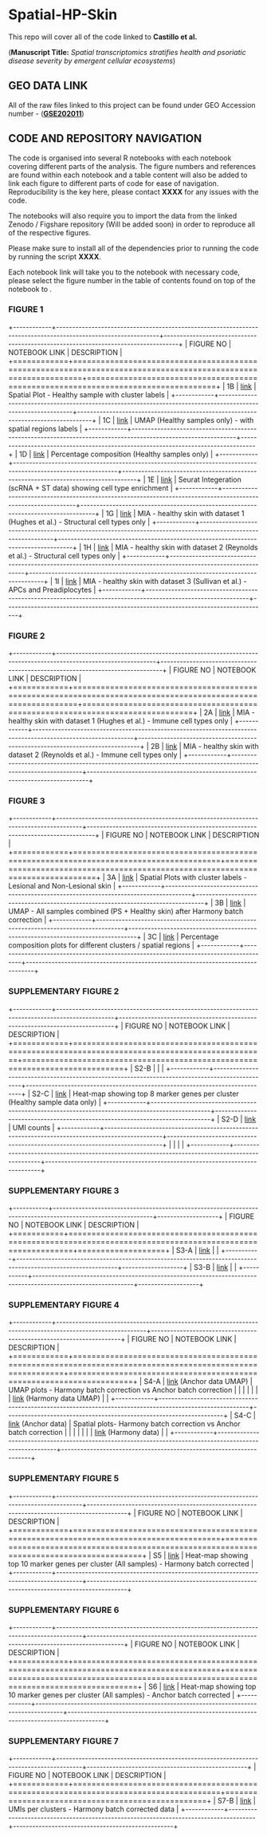 # Spatial-HP-Skin

This repo will cover all of the code linked to **Castillo et al.**

(**Manuscript Title:** *Spatial transcriptomics stratifies health and psoriatic disease severity by emergent cellular ecosystems*)

## GEO DATA LINK

All of the raw files linked to this project can be found under GEO Accession number - ([**GSE202011**](https://www.ncbi.nlm.nih.gov/geo/query/acc.cgi?acc=GSE202011))

## CODE AND REPOSITORY NAVIGATION

The code is organised into several R notebooks with each notebook covering different parts of the analysis. The figure numbers and references are found within each notebook and a table content will also be added to link each figure to different parts of code for ease of navigation. Reproducibility is the key here, please contact **XXXX** for any issues with the code.

The notebooks will also require you to import the data from the linked Zenodo / Figshare repository (Will be added soon) in order to reproduce all of the respective figures.

Please make sure to install all of the dependencies prior to running the code by running the script **XXXX**.

Each notebook link will take you to the notebook with necessary code, please select the figure number in the table of contents found on top of the notebook to .

### FIGURE 1

+------------+--------------------------------------------------------------------------------------------------------------+----------------------------------------------------------------------------------+
| FIGURE NO  | NOTEBOOK LINK                                                                                                | DESCRIPTION                                                                      |
+============+==============================================================================================================+==================================================================================+
| 1B         | [link](https://github.com/IkjotSidhu/Spatial-HP-Skin/blob/main/ST_HEALTHY_SAMPLES_FIGURE_1.md)               | Spatial Plot - Healthy sample with cluster labels                                |
+------------+--------------------------------------------------------------------------------------------------------------+----------------------------------------------------------------------------------+
| 1C         | [link](https://github.com/IkjotSidhu/Spatial-HP-Skin/blob/main/ST_HEALTHY_SAMPLES_FIGURE_1.md)               | UMAP (Healthy samples only) - with spatial regions labels                        |
+------------+--------------------------------------------------------------------------------------------------------------+----------------------------------------------------------------------------------+
| 1D         | [link](https://github.com/IkjotSidhu/Spatial-HP-Skin/blob/main/ST_HEALTHY_SAMPLES_FIGURE_1.md)               | Percentage composition (Healthy samples only)                                    |
+------------+--------------------------------------------------------------------------------------------------------------+----------------------------------------------------------------------------------+
| 1E         | [link](https://github.com/IkjotSidhu/Spatial-HP-Skin/blob/main/ST_HEALTHY_SAMPLES_PART_2(TRAVIS_DATA).md)    | Seurat Integeration (scRNA + ST data) showing cell type enrichment               |
+------------+--------------------------------------------------------------------------------------------------------------+----------------------------------------------------------------------------------+
| 1G         | [link](https://github.com/IkjotSidhu/Spatial-HP-Skin/blob/main/ST_HEALTHY_SAMPLES_PART_2(TRAVIS_DATA).md)    | MIA - healthy skin with dataset 1 (Hughes et al.) - Structural cell types only   |
+------------+--------------------------------------------------------------------------------------------------------------+----------------------------------------------------------------------------------+
| 1H         | [link](https://github.com/IkjotSidhu/Spatial-HP-Skin/blob/main/ST_HEALTHY_SAMPLES_PART_3(REYNOLDS_DATA).md)  | MIA - healthy skin with dataset 2 (Reynolds et al.) - Structural cell types only |
+------------+--------------------------------------------------------------------------------------------------------------+----------------------------------------------------------------------------------+
| 1I         | [link](https://github.com/IkjotSidhu/Spatial-HP-Skin/blob/main/ST_HEALTHY_SAMPLES_PART-4(SULLIVAN_DATA).Rmd) | MIA - healthy skin with dataset 3 (Sullivan et al.) - APCs and Preadiplocytes    |
+------------+--------------------------------------------------------------------------------------------------------------+----------------------------------------------------------------------------------+

### FIGURE 2

+------------+-------------------------------------------------------------------------------------------------------------+------------------------------------------------------------------------------+
| FIGURE NO  | NOTEBOOK LINK                                                                                               | DESCRIPTION                                                                  |
+============+=============================================================================================================+==============================================================================+
| 2A         | [link](https://github.com/IkjotSidhu/Spatial-HP-Skin/blob/main/ST_HEALTHY_SAMPLES_PART_2(TRAVIS_DATA).md)   | MIA - healthy skin with dataset 1 (Hughes et al.) - Immune cell types only   |
+------------+-------------------------------------------------------------------------------------------------------------+------------------------------------------------------------------------------+
| 2B         | [link](https://github.com/IkjotSidhu/Spatial-HP-Skin/blob/main/ST_HEALTHY_SAMPLES_PART_3(REYNOLDS_DATA).md) | MIA - healthy skin with dataset 2 (Reynolds et al.) - Immune cell types only |
+------------+-------------------------------------------------------------------------------------------------------------+------------------------------------------------------------------------------+

### FIGURE 3

+------------+--------------------------------------------------------------------------------------+--------------------------------------------------------------------------------+
| FIGURE NO  | NOTEBOOK LINK                                                                        | DESCRIPTION                                                                    |
+============+======================================================================================+================================================================================+
| 3A         | [link](https://github.com/IkjotSidhu/Spatial-HP-Skin/blob/main/PS_SAMPLES_PART_2.md) | Spatial Plots with cluster labels - Lesional and Non-Lesional skin             |
+------------+--------------------------------------------------------------------------------------+--------------------------------------------------------------------------------+
| 3B         | [link](https://github.com/IkjotSidhu/Spatial-HP-Skin/blob/main/PS_SAMPLES_PART_2.md) | UMAP - All samples combined (PS + Healthy skin) after Harmony batch correction |
+------------+--------------------------------------------------------------------------------------+--------------------------------------------------------------------------------+
| 3C         | [link](https://github.com/IkjotSidhu/Spatial-HP-Skin/blob/main/PS_SAMPLES_PART_2.md) | Percentage composition plots for different clusters / spatial regions          |
+------------+--------------------------------------------------------------------------------------+--------------------------------------------------------------------------------+

### SUPPLEMENTARY FIGURE 2

+------------+------------------------------------------------------------------------------------------------+----------------------------------------------------------------------------+
| FIGURE NO  | NOTEBOOK LINK                                                                                  | DESCRIPTION                                                                |
+============+================================================================================================+============================================================================+
| S2-B       |                                                                                                |                                                                            |
+------------+------------------------------------------------------------------------------------------------+----------------------------------------------------------------------------+
| S2-C       | [link](https://github.com/IkjotSidhu/Spatial-HP-Skin/blob/main/ST_HEALTHY_SAMPLES_FIGURE_1.md) | Heat-map showing top 8 marker genes per cluster (Healthy sample data only) |
+------------+------------------------------------------------------------------------------------------------+----------------------------------------------------------------------------+
| S2-D       | [link](https://github.com/IkjotSidhu/Spatial-HP-Skin/blob/main/ST_HEALTHY_SAMPLES_FIGURE_1.md) | UMI counts                                                                 |
+------------+------------------------------------------------------------------------------------------------+----------------------------------------------------------------------------+
|            |                                                                                                |                                                                            |
+------------+------------------------------------------------------------------------------------------------+----------------------------------------------------------------------------+

### SUPPLEMENTARY FIGURE 3

+-----------+-------------------------------------------------------------------------------------------------------------+-------------------+
| FIGURE NO | NOTEBOOK LINK                                                                                               | DESCRIPTION       |
+===========+=============================================================================================================+===================+
| S3-A      | [link](https://github.com/IkjotSidhu/Spatial-HP-Skin/blob/main/ST_HEALTHY_SAMPLES_PART_2(TRAVIS_DATA).md)   |                   |
+-----------+-------------------------------------------------------------------------------------------------------------+-------------------+
| S3-B      | [link](https://github.com/IkjotSidhu/Spatial-HP-Skin/blob/main/ST_HEALTHY_SAMPLES_PART_3(REYNOLDS_DATA).md) |                   |
+-----------+-------------------------------------------------------------------------------------------------------------+-------------------+

### SUPPLEMENTARY FIGURE 4

+------------+----------------------------------------------------------------------------------------------------------+--------------------------------------------------------------------+
| FIGURE NO  | NOTEBOOK LINK                                                                                            | DESCRIPTION                                                        |
+============+==========================================================================================================+====================================================================+
| S4-A       | [link](https://github.com/IkjotSidhu/Spatial-HP-Skin/blob/main/PS_SAMPLES_PART_1.md) (Anchor data UMAP)  | UMAP plots - Harmony batch correction vs Anchor batch correction   |
|            |                                                                                                          |                                                                    |
|            | [link](https://github.com/IkjotSidhu/Spatial-HP-Skin/blob/main/PS_SAMPLES_PART_2.md) (Harmony data UMAP) |                                                                    |
+------------+----------------------------------------------------------------------------------------------------------+--------------------------------------------------------------------+
| S4-C       | [link](https://github.com/IkjotSidhu/Spatial-HP-Skin/blob/main/PS_SAMPLES_PART_1.md) (Anchor data)       | Spatial plots- Harmony batch correction vs Anchor batch correction |
|            |                                                                                                          |                                                                    |
|            | [link](https://github.com/IkjotSidhu/Spatial-HP-Skin/blob/main/PS_SAMPLES_PART_2.md) (Harmony data)      |                                                                    |
+------------+----------------------------------------------------------------------------------------------------------+--------------------------------------------------------------------+

### SUPPLEMENTARY FIGURE 5

+------------+--------------------------------------------------------------------------------------+------------------------------------------------------------------------------------------+
| FIGURE NO  | NOTEBOOK LINK                                                                        | DESCRIPTION                                                                              |
+============+======================================================================================+==========================================================================================+
| S5         | [link](https://github.com/IkjotSidhu/Spatial-HP-Skin/blob/main/PS_SAMPLES_PART_2.md) | Heat-map showing top 10 marker genes per cluster (All samples) - Harmony batch corrected |
+------------+--------------------------------------------------------------------------------------+------------------------------------------------------------------------------------------+

### SUPPLEMENTARY FIGURE 6

+------------+--------------------------------------------------------------------------------------+-----------------------------------------------------------------------------------------+
| FIGURE NO  | NOTEBOOK LINK                                                                        | DESCRIPTION                                                                             |
+============+======================================================================================+=========================================================================================+
| S6         | [link](https://github.com/IkjotSidhu/Spatial-HP-Skin/blob/main/PS_SAMPLES_PART_1.md) | Heat-map showing top 10 marker genes per cluster (All samples) - Anchor batch corrected |
+------------+--------------------------------------------------------------------------------------+-----------------------------------------------------------------------------------------+

### SUPPLEMENTARY FIGURE 7

+------------+--------------------------------------------------------------------------------------+--------------------------------------------------+
| FIGURE NO  | NOTEBOOK LINK                                                                        | DESCRIPTION                                      |
+============+======================================================================================+==================================================+
| S7-B       | [link](https://github.com/IkjotSidhu/Spatial-HP-Skin/blob/main/PS_SAMPLES_PART_2.md) | UMIs per clusters - Harmony batch corrected data |
+------------+--------------------------------------------------------------------------------------+--------------------------------------------------+
